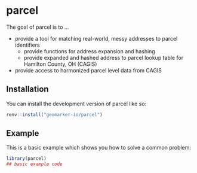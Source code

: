 
# parcel

<!-- badges: start -->
<!-- badges: end -->

The goal of parcel is to ...

- provide a tool for matching real-world, messy addresses to parcel identifiers
  - provide functions for address expansion and hashing
  - provide expanded and hashed address to parcel lookup table for Hamilton County, OH (CAGIS)
- provide access to harmonized parcel level data from CAGIS

## Installation

You can install the development version of parcel like so:

``` r
renv::install("geomarker-io/parcel")
```

## Example

This is a basic example which shows you how to solve a common problem:

``` r
library(parcel)
## basic example code
```

